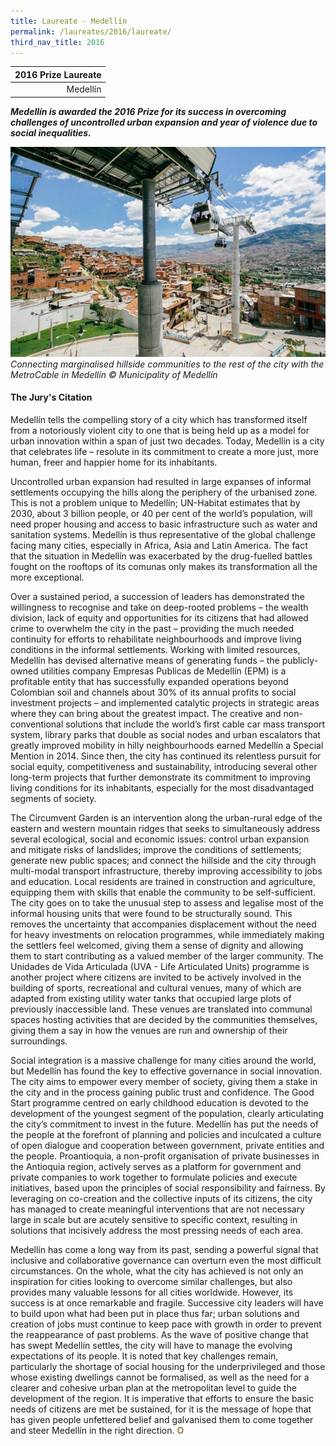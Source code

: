 ```yaml
---
title: Laureate - Medellín
permalink: /laureates/2016/laureate/
third_nav_title: 2016
---
```


| 2016 Prize Laureate | 
|---:|
| Medellín | 

***Medellín is awarded the 2016 Prize for its success in overcoming challenges of uncontrolled urban expansion and year of violence due to social inequalities.***

![Medellín](/images/laureates/medellin.jpg)
_Connecting marginalised hillside communities to the rest of the city with the MetroCable in Medellín 
© Municipality of Medellín_

#### **The Jury's Citation**
Medellín tells the compelling story of a city which has transformed itself from a notoriously violent city to one that is being held up as a model for urban innovation within a span of just two decades. Today, Medellín is a city that celebrates life – resolute in its commitment to create a more just, more human, freer and happier home for its inhabitants. 

Uncontrolled urban expansion had resulted in large expanses of informal settlements occupying the hills along the periphery of the urbanised zone. This is not a problem unique to Medellín; UN-Habitat estimates that by 2030, about 3 billion people, or 40 per cent of the world’s population, will need proper housing and access to basic infrastructure such as water and sanitation systems. Medellín is thus representative of the global challenge facing many cities, especially in Africa, Asia and Latin America. The fact that the situation in Medellín was exacerbated by the drug-fuelled battles fought on the rooftops of its comunas only makes its transformation all the more exceptional. 

Over a sustained period, a succession of leaders has demonstrated the willingness to recognise and take on deep-rooted problems – the wealth division, lack of equity and opportunities for its citizens that had allowed crime to overwhelm the city in the past – providing the much needed continuity for efforts to rehabilitate neighbourhoods and improve living conditions in the informal settlements. Working with limited resources, Medellín has devised alternative means of generating funds – the publicly-owned utilities company Empresas Publicas de Medellín (EPM) is a profitable entity that has successfully expanded operations beyond Colombian soil and channels about 30% of its annual profits to social investment projects – and implemented catalytic projects in strategic areas where they can bring about the greatest impact. The creative and non-conventional solutions that include the world’s first cable car mass transport system, library parks that double as social nodes and urban escalators that greatly improved mobility in hilly neighbourhoods earned Medellín a Special Mention in 2014. Since then, the city has continued its relentless pursuit for social equity, competitiveness and sustainability, introducing several other long-term projects that further demonstrate its commitment to improving living conditions for its inhabitants, especially for the most disadvantaged segments of society. 

The Circumvent Garden is an intervention along the urban-rural edge of the eastern and western mountain ridges that seeks to simultaneously address several ecological, social and economic issues: control urban expansion and mitigate risks of landslides; improve the conditions of settlements; generate new public spaces; and connect the hillside and the city through multi-modal transport infrastructure, thereby improving accessibility to jobs and education. Local residents are trained in construction and agriculture, equipping them with skills that enable the community to be self-sufficient. The city goes on to take the unusual step to assess and legalise most of the informal housing units that were found to be structurally sound. This removes the uncertainty that accompanies displacement without the need for heavy investments on relocation programmes, while immediately making the settlers feel welcomed, giving them a sense of dignity and allowing them to start contributing as a valued member of the larger community. The Unidades de Vida Articulada (UVA - Life Articulated Units) programme is another project where citizens are invited to be actively involved in the building of sports, recreational and cultural venues, many of which are adapted from existing utility water tanks that occupied large plots of previously inaccessible land. These venues are translated into communal spaces hosting activities that are decided by the communities themselves, giving them a say in how the venues are run and ownership of their surroundings. 

Social integration is a massive challenge for many cities around the world, but Medellín has found the key to effective governance in social innovation. The city aims to empower every member of society, giving them a stake in the city and in the process gaining public trust and confidence. The Good Start programme centred on early childhood education is devoted to the development of the youngest segment of the population, clearly articulating the city’s commitment to invest in the future. Medellín has put the needs of the people at the forefront of planning and policies and inculcated a culture of open dialogue and cooperation between government, private entities and the people. Proantioquia, a non-profit organisation of private businesses in the Antioquia region, actively serves as a platform for government and private companies to work together to formulate policies and execute initiatives, based upon the principles of social responsibility and fairness. By leveraging on co-creation and the collective inputs of its citizens, the city has managed to create meaningful interventions that are not necessary large in scale but are acutely sensitive to specific context, resulting in solutions that incisively address the most pressing needs of each area. 

Medellín has come a long way from its past, sending a powerful signal that inclusive and collaborative governance can overturn even the most difficult circumstances. On the whole, what the city has achieved is not only an inspiration for cities looking to overcome similar challenges, but also provides many valuable lessons for all cities worldwide. However, its success is at once remarkable and fragile. Successive city leaders will have to build upon what had been put in place thus far; urban solutions and creation of jobs must continue to keep pace with growth in order to prevent the reappearance of past problems. As the wave of positive change that has swept Medellín settles, the city will have to manage the evolving expectations of its people. It is noted that key challenges remain, particularly the shortage of social housing for the underprivileged and those whose existing dwellings cannot be formalised, as well as the need for a clearer and cohesive urban plan at the metropolitan level to guide the development of the region. It is imperative that efforts to ensure the basic needs of citizens are met be sustained, for it is the message of hope that has given people unfettered belief and galvanised them to come together and steer Medellín in the right direction. **<font color="#967942">O</font>**
